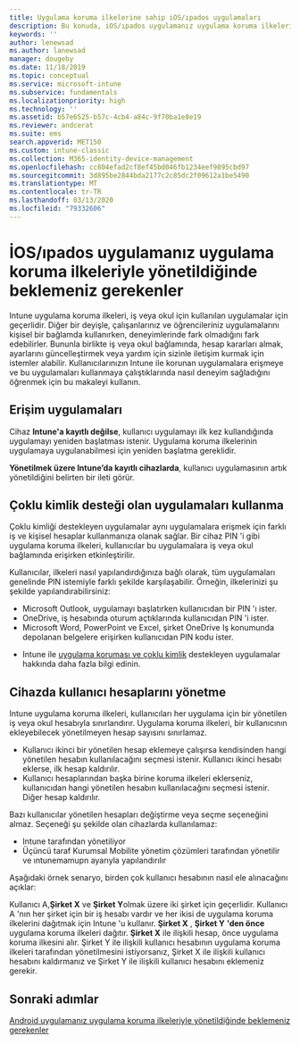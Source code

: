 ```yaml
---
title: Uygulama koruma ilkelerine sahip iOS/ıpados uygulamaları
description: Bu konuda, iOS/ıpados uygulamanız uygulama koruma ilkeleriyle yönetildiğinde ne bekleneceğiniz açıklanır.
keywords: ''
author: lenewsad
ms.author: lanewsad
manager: dougeby
ms.date: 11/18/2019
ms.topic: conceptual
ms.service: microsoft-intune
ms.subservice: fundamentals
ms.localizationpriority: high
ms.technology: ''
ms.assetid: b57e6525-b57c-4cb4-a84c-9f70ba1e8e19
ms.reviewer: andcerat
ms.suite: ems
search.appverid: MET150
ms.custom: intune-classic
ms.collection: M365-identity-device-management
ms.openlocfilehash: cc804efad2cf8ef45bd046fb1234eef9895cbd97
ms.sourcegitcommit: 3d895be2844bda2177c2c85dc2f09612a1be5490
ms.translationtype: MT
ms.contentlocale: tr-TR
ms.lasthandoff: 03/13/2020
ms.locfileid: "79332606"
---
```

# <a name="what-to-expect-when-your-iosipados-app-is-managed-by-app-protection-policies"></a>İOS/ıpados uygulamanız uygulama koruma ilkeleriyle yönetildiğinde beklemeniz gerekenler

Intune uygulama koruma ilkeleri, iş veya okul için kullanılan uygulamalar için geçerlidir. Diğer bir deyişle, çalışanlarınız ve öğrencileriniz uygulamalarını kişisel bir bağlamda kullanırken, deneyimlerinde fark olmadığını fark edebilirler. Bununla birlikte iş veya okul bağlamında, hesap kararları almak, ayarlarını güncelleştirmek veya yardım için sizinle iletişim kurmak için istemler alabilir. Kullanıcılarınızın Intune ile korunan uygulamalara erişmeye ve bu uygulamaları kullanmaya çalıştıklarında nasıl deneyim sağladığını öğrenmek için bu makaleyi kullanın.  

## <a name="access-apps"></a>Erişim uygulamaları

Cihaz **Intune'a kayıtlı değilse**, kullanıcı uygulamayı ilk kez kullandığında uygulamayı yeniden başlatması istenir. Uygulama koruma ilkelerinin uygulamaya uygulanabilmesi için yeniden başlatma gereklidir.

<!--- The following screenshot from the Skype app illustrates this restart request: --->

<!---  ![Screenshot of the iOS/iPadOS device showing PIN prompt](./media/end-user-mam-apps-ios/iOS_AppPINPrompt.png) --->

**Yönetilmek üzere Intune’da kayıtlı cihazlarda**, kullanıcı uygulamasının artık yönetildiğini belirten bir ileti görür.

## <a name="use-apps-with-multi-identity-support"></a>Çoklu kimlik desteği olan uygulamaları kullanma

Çoklu kimliği destekleyen uygulamalar aynı uygulamalara erişmek için farklı iş ve kişisel hesaplar kullanmanıza olanak sağlar. Bir cihaz PIN 'i gibi uygulama koruma ilkeleri, kullanıcılar bu uygulamalara iş veya okul bağlamında erişirken etkinleştirilir.   

Kullanıcılar, ilkeleri nasıl yapılandırdığınıza bağlı olarak, tüm uygulamaları genelinde PIN istemiyle farklı şekilde karşılaşabilir.  Örneğin, ilkelerinizi şu şekilde yapılandırabilirsiniz:       
* Microsoft Outlook, uygulamayı başlatırken kullanıcıdan bir PIN 'ı ister. 
* OneDrive, iş hesabında oturum açtıklarında kullanıcıdan PIN 'i ister.  
* Microsoft Word, PowerPoint ve Excel, şirket OneDrive Iş konumunda depolanan belgelere erişirken kullanıcıdan PIN kodu ister.  

- Intune ile [uygulama koruması ve çoklu kimlik](https://www.microsoft.com/cloud-platform/microsoft-intune-apps) destekleyen uygulamalar hakkında daha fazla bilgi edinin.  

## <a name="manage-user-accounts-on-the-device"></a>Cihazda kullanıcı hesaplarını yönetme  

Intune uygulama koruma ilkeleri, kullanıcıları her uygulama için bir yönetilen iş veya okul hesabıyla sınırlandırır. Uygulama koruma ilkeleri, bir kullanıcının ekleyebilecek yönetilmeyen hesap sayısını sınırlamaz.   

- Kullanıcı ikinci bir yönetilen hesap eklemeye çalışırsa kendisinden hangi yönetilen hesabın kullanılacağını seçmesi istenir. Kullanıcı ikinci hesabı eklerse, ilk hesap kaldırılır.
- Kullanıcı hesaplarından başka birine koruma ilkeleri eklerseniz, kullanıcıdan hangi yönetilen hesabın kullanılacağını seçmesi istenir. Diğer hesap kaldırılır. 

Bazı kullanıcılar yönetilen hesapları değiştirme veya seçme seçeneğini almaz. Seçeneği şu şekilde olan cihazlarda kullanılamaz:
* Intune tarafından yönetiliyor  
* Üçüncü taraf Kurumsal Mobilite yönetim çözümleri tarafından yönetilir ve ıntunemamupn ayarıyla yapılandırılır 

Aşağıdaki örnek senaryo, birden çok kullanıcı hesabının nasıl ele alınacağını açıklar:  

Kullanıcı A,**Şirket X** ve **Şirket Y**olmak üzere iki şirket için geçerlidir. Kullanıcı A 'nın her şirket için bir iş hesabı vardır ve her ikisi de uygulama koruma ilkelerini dağıtmak için Intune 'u kullanır. **Şirket X** , **Şirket Y** **'den önce** uygulama koruma ilkeleri dağıtır. **Şirket X** ile ilişkili hesap, önce uygulama koruma ilkesini alır. Şirket Y ile ilişkili kullanıcı hesabının uygulama koruma ilkeleri tarafından yönetilmesini istiyorsanız, Şirket X ile ilişkili kullanıcı hesabını kaldırmanız ve Şirket Y ile ilişkili kullanıcı hesabını eklemeniz gerekir.  

## <a name="next-steps"></a>Sonraki adımlar

[Android uygulamanız uygulama koruma ilkeleriyle yönetildiğinde beklemeniz gerekenler](end-user-mam-apps-android.md)
